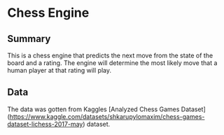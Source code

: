 # Chess Engine

## Summary

This is a chess engine that predicts the next move from the state of the board and a rating.  The engine will determine the most likely move that a human player at that rating will play.

## Data

The data was gotten from Kaggles [Analyzed Chess Games Dataset] (https://www.kaggle.com/datasets/shkarupylomaxim/chess-games-dataset-lichess-2017-may) dataset.